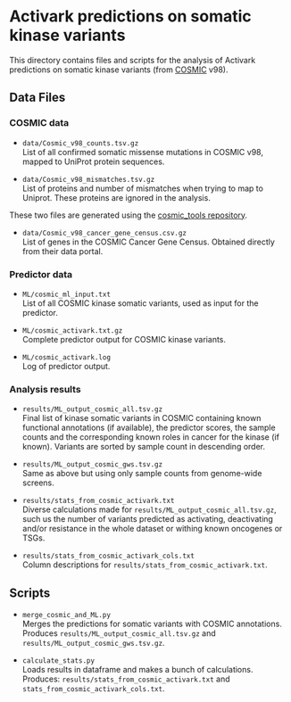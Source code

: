 # Activark predictions on somatic kinase variants
This directory contains files and scripts for the analysis of Activark predictions on somatic kinase variants (from [COSMIC](https://cancer.sanger.ac.uk/cosmic/classic) v98).


## Data Files

### COSMIC data

- `data/Cosmic_v98_counts.tsv.gz` </br>
List of all confirmed somatic missense mutations in COSMIC v98, mapped to UniProt protein sequences.

- `data/Cosmic_v98_mismatches.tsv.gz` </br>
List of proteins and number of mismatches when trying to map to Uniprot. These proteins are ignored in the analysis.

These two files are generated using the [cosmic_tools repository](https://github.com/JCGonzS/cosmic_tools).

- `data/Cosmic_v98_cancer_gene_census.csv.gz`</br>
List of genes in the COSMIC Cancer Gene Census. Obtained directly from their data portal.

### Predictor data

- `ML/cosmic_ml_input.txt`</br>
List of all COSMIC kinase somatic variants, used as input for the predictor.

- `ML/cosmic_activark.txt.gz`</br>
Complete predictor output for COSMIC kinase variants.

- `ML/cosmic_activark.log`</br>
Log of predictor output.

### Analysis results

- `results/ML_output_cosmic_all.tsv.gz`</br>
Final list of kinase somatic variants in COSMIC containing known functional annotations (if available), the predictor scores, the sample counts and the corresponding known roles in cancer for the kinase (if known). Variants are sorted by sample count in descending order.

- `results/ML_output_cosmic_gws.tsv.gz`</br>
Same as above but using only sample counts from genome-wide screens.

- `results/stats_from_cosmic_activark.txt`</br>
Diverse calculations made for `results/ML_output_cosmic_all.tsv.gz`, such us the number of variants predicted as activating, deactivating and/or resistance in the whole dataset or withing known oncogenes or TSGs.

- `results/stats_from_cosmic_activark_cols.txt`</br>
Column descriptions for `results/stats_from_cosmic_activark.txt`.

## Scripts

- `merge_cosmic_and_ML.py`</br>
Merges the predictions for somatic variants with COSMIC annotations. Produces `results/ML_output_cosmic_all.tsv.gz` and `results/ML_output_cosmic_gws.tsv.gz`.

- `calculate_stats.py`</br>
Loads results in dataframe and makes a bunch of calculations. Produces: `results/stats_from_cosmic_activark.txt` and `stats_from_cosmic_activark_cols.txt`.